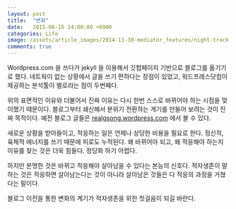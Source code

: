 ```yaml
---
layout: post
title:  "변화"
date:   2015-06-16 14:00:00 +0900
categories: Life
image: /assets/article_images/2014-11-30-mediator_features/night-track.JPG
comments: true
---
```


Wordpress.com 을 쓰다가 jekyll 을 이용해서 깃헙페이지 기반으로 블로그를 옮기기로 했다. 네트웍이 없는 상황에서 글을 쓰기 편하다는 장점이 있었고, 워드프레스닷컴이 제공하는 분석툴이 별로라는 점이 두번째다.

위의 표면적인 이유와 더불어서 진짜 이유는 다시 한번 스스로 바뀌어야 하는 시점을 맞이했기 때문이다. 블로그부터 쇄신해서 분위기 전환하는 계기를 만들어 보려는 것이 진짜 목적이다. 예전 블로그 글들은 [realgsong.wordpress.com](http://realgsong.wordpress.com) 에서 볼 수 있다.

새로운 상황을 받아들이고, 적응하는 일은 언제나 상당한 비용을 필요로 한다. 정신적, 육체적 에너지를 쓰기 때문에 피로도 누적된다. 왜 바뀌어야 되고, 왜 적응해야 하는지 이유를 찾는 것은 더욱 힘들다. 정당화 하기 어렵다.

하지만 분명한 것은 바뀌고 적응해야 살아남을 수 있다는 본능의 신호다. 적자생존이 말하는 것은 적응하면 살아남는다는 것이 아니라 살아남은 것들은 다 적응의 과정을 거쳤다는 말이다.

블로그 이전을 통한 변화의 계기가 적자생존을 위한 첫걸음이 되길 바란다.
